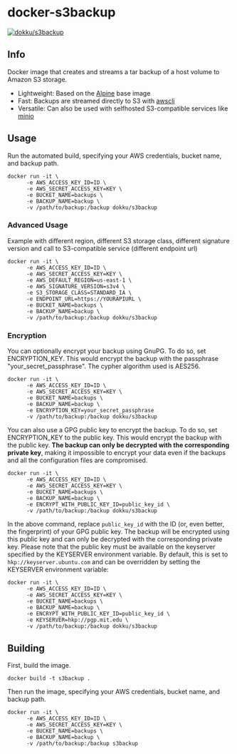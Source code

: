 # docker-s3backup

[![dokku/s3backup](http://dockeri.co/image/dokku/s3backup)](https://hub.docker.com/r/dokku/s3backup/)

## Info

Docker image that creates and streams a tar backup of a host volume to Amazon S3 storage.

+ Lightweight: Based on the [Alpine](https://github.com/gliderlabs/docker-alpine) base image
+ Fast: Backups are streamed directly to S3 with [awscli](https://docs.aws.amazon.com/cli/latest/reference/s3/cp.html)
+ Versatile: Can also be used with selfhosted S3-compatible services like [minio](https://github.com/minio/minio)

## Usage

Run the automated build, specifying your AWS credentials, bucket name, and backup path.

```shell
docker run -it \
      -e AWS_ACCESS_KEY_ID=ID \
      -e AWS_SECRET_ACCESS_KEY=KEY \
      -e BUCKET_NAME=backups \
      -e BACKUP_NAME=backup \
      -v /path/to/backup:/backup dokku/s3backup
```

### Advanced Usage

Example with different region, different S3 storage class, different signature version and call to S3-compatible
service (different endpoint url)

```shell
docker run -it \
      -e AWS_ACCESS_KEY_ID=ID \
      -e AWS_SECRET_ACCESS_KEY=KEY \
      -e AWS_DEFAULT_REGION=us-east-1 \
      -e AWS_SIGNATURE_VERSION=s3v4 \
      -e S3_STORAGE_CLASS=STANDARD_IA \
      -e ENDPOINT_URL=https://YOURAPIURL \
      -e BUCKET_NAME=backups \
      -e BACKUP_NAME=backup \
      -v /path/to/backup:/backup dokku/s3backup
```

### Encryption

You can optionally encrypt your backup using GnuPG. To do so, set ENCRYPTION_KEY. This would encrypt the backup with the
passphrase "your_secret_passphrase". The cypher algorithm used is AES256.

```shell
docker run -it \
      -e AWS_ACCESS_KEY_ID=ID \
      -e AWS_SECRET_ACCESS_KEY=KEY \
      -e BUCKET_NAME=backups \
      -e BACKUP_NAME=backup \
      -e ENCRYPTION_KEY=your_secret_passphrase
      -v /path/to/backup:/backup dokku/s3backup
```

You can also use a GPG public key to encrypt the backup. To do so, set ENCRYPTION_KEY to the public key. This would
encrypt the backup with the public key. **The backup can only be decrypted with the corresponding private key**, making
it impossible to encrypt your data even if the backups and all the configuration files are compromised.

```shell
docker run -it \
      -e AWS_ACCESS_KEY_ID=ID \
      -e AWS_SECRET_ACCESS_KEY=KEY \
      -e BUCKET_NAME=backups \
      -e BACKUP_NAME=backup \
      -e ENCRYPT_WITH_PUBLIC_KEY_ID=public_key_id \
      -v /path/to/backup:/backup dokku/s3backup
```

In the above command, replace `public_key_id` with the ID (or, even better, the fingerprint) of your GPG public key. The
backup will be encrypted using this
public key and can only be decrypted with the corresponding private key. Please note that the public key must be
available on the keyserver specified by the KEYSERVER environment variable. By default, this is set
to `hkp://keyserver.ubuntu.com` and can be overridden by setting the KEYSERVER environment variable:

```shell
docker run -it \
      -e AWS_ACCESS_KEY_ID=ID \
      -e AWS_SECRET_ACCESS_KEY=KEY \
      -e BUCKET_NAME=backups \
      -e BACKUP_NAME=backup \
      -e ENCRYPT_WITH_PUBLIC_KEY_ID=public_key_id \
      -e KEYSERVER=hkp://pgp.mit.edu \
      -v /path/to/backup:/backup dokku/s3backup
```

## Building

First, build the image.

```shell
docker build -t s3backup .
```

Then run the image, specifying your AWS credentials, bucket name, and backup path.

```shell
docker run -it \
      -e AWS_ACCESS_KEY_ID=ID \
      -e AWS_SECRET_ACCESS_KEY=KEY \
      -e BUCKET_NAME=backups \
      -e BACKUP_NAME=backup \
      -v /path/to/backup:/backup s3backup
```

